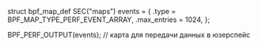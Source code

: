 struct bpf_map_def SEC("maps") events = {
    .type = BPF_MAP_TYPE_PERF_EVENT_ARRAY,
    .max_entries = 1024,
};


BPF_PERF_OUTPUT(events); // карта для передачи данных в юзерспейс



